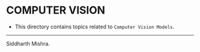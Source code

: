 

# COMPUTER VISION

* This directory contains topics related to `Computer Vision Models`.

  
  
--------------------------------------------------------------------------------------------------------------------------------------
Siddharth Mishra.
